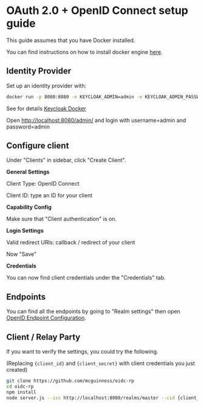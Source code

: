 # OAuth 2.0 + OpenID Connect setup guide

This guide assumes that you have Docker installed.

You can find instructions on how to install docker engine
[here](https://docs.docker.com/engine/install/).

## Identity Provider

Set up an identity provider with:

```sh
docker run -p 8080:8080 -e KEYCLOAK_ADMIN=admin -e KEYCLOAK_ADMIN_PASSWORD=admin quay.io/keycloak/keycloak:21.1.0 start-dev
```

See for details [Keycloak Docker](https://www.keycloak.org/getting-started/getting-started-docker)

Open [http://localhost:8080/admin/](http://localhost:8080/admin/) and login with username=admin and password=admin

## Configure client

Under "Clients" in sidebar, click "Create Client".

**General Settings**

Client Type: OpenID Connect

Client ID: type an ID for your client

**Capability Config**

Make sure that "Client authentication" is on.

**Login Settings**

Valid redirect URIs: callback / redirect of your client

Now "Save"

**Credentials**

You can now find client credentials under the "Credentials" tab.

## Endpoints

You can find all the endpoints by going to "Realm settings" then open [OpenID Endpoint Configuration](http://localhost:8080/realms/master/.well-known/openid-configuration).

## Client / Relay Party

If you want to verify the settings, you could try the following.

(Replacing `{client_id}` and `{client_secret}` with client credentials you just
created)

```sh
git clone https://github.com/mcguinness/oidc-rp
cd oidc-rp
npm install
node server.js --iss http://localhost:8080/realms/master --cid {client_id} --cs {client_secret}
```
